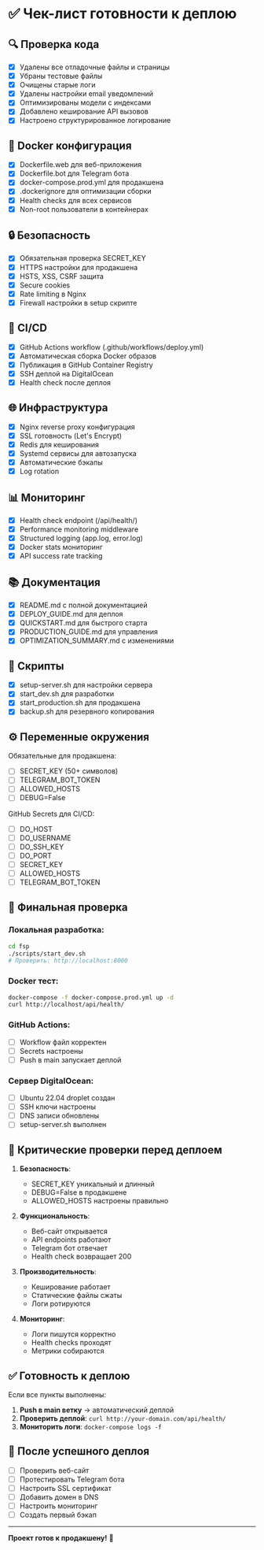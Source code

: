 # ✅ Чек-лист готовности к деплою

## 🔍 Проверка кода

- [x] Удалены все отладочные файлы и страницы
- [x] Убраны тестовые файлы
- [x] Очищены старые логи
- [x] Удалены настройки email уведомлений
- [x] Оптимизированы модели с индексами
- [x] Добавлено кеширование API вызовов
- [x] Настроено структурированное логирование

## 🐳 Docker конфигурация

- [x] Dockerfile.web для веб-приложения
- [x] Dockerfile.bot для Telegram бота
- [x] docker-compose.prod.yml для продакшена
- [x] .dockerignore для оптимизации сборки
- [x] Health checks для всех сервисов
- [x] Non-root пользователи в контейнерах

## 🔒 Безопасность

- [x] Обязательная проверка SECRET_KEY
- [x] HTTPS настройки для продакшена
- [x] HSTS, XSS, CSRF защита
- [x] Secure cookies
- [x] Rate limiting в Nginx
- [x] Firewall настройки в setup скрипте

## 🚀 CI/CD

- [x] GitHub Actions workflow (.github/workflows/deploy.yml)
- [x] Автоматическая сборка Docker образов
- [x] Публикация в GitHub Container Registry
- [x] SSH деплой на DigitalOcean
- [x] Health check после деплоя

## 🌐 Инфраструктура

- [x] Nginx reverse proxy конфигурация
- [x] SSL готовность (Let's Encrypt)
- [x] Redis для кеширования
- [x] Systemd сервисы для автозапуска
- [x] Автоматические бэкапы
- [x] Log rotation

## 📊 Мониторинг

- [x] Health check endpoint (/api/health/)
- [x] Performance monitoring middleware
- [x] Structured logging (app.log, error.log)
- [x] Docker stats мониторинг
- [x] API success rate tracking

## 📚 Документация

- [x] README.md с полной документацией
- [x] DEPLOY_GUIDE.md для деплоя
- [x] QUICKSTART.md для быстрого старта
- [x] PRODUCTION_GUIDE.md для управления
- [x] OPTIMIZATION_SUMMARY.md с изменениями

## 🔧 Скрипты

- [x] setup-server.sh для настройки сервера
- [x] start_dev.sh для разработки
- [x] start_production.sh для продакшена
- [x] backup.sh для резервного копирования

## ⚙️ Переменные окружения

Обязательные для продакшена:
- [ ] SECRET_KEY (50+ символов)
- [ ] TELEGRAM_BOT_TOKEN
- [ ] ALLOWED_HOSTS
- [ ] DEBUG=False

GitHub Secrets для CI/CD:
- [ ] DO_HOST
- [ ] DO_USERNAME  
- [ ] DO_SSH_KEY
- [ ] DO_PORT
- [ ] SECRET_KEY
- [ ] ALLOWED_HOSTS
- [ ] TELEGRAM_BOT_TOKEN

## 🎯 Финальная проверка

### Локальная разработка:
```bash
cd fsp
./scripts/start_dev.sh
# Проверить: http://localhost:8000
```

### Docker тест:
```bash
docker-compose -f docker-compose.prod.yml up -d
curl http://localhost/api/health/
```

### GitHub Actions:
- [ ] Workflow файл корректен
- [ ] Secrets настроены
- [ ] Push в main запускает деплой

### Сервер DigitalOcean:
- [ ] Ubuntu 22.04 droplet создан
- [ ] SSH ключи настроены
- [ ] DNS записи обновлены
- [ ] setup-server.sh выполнен

## 🚨 Критические проверки перед деплоем

1. **Безопасность**:
   - SECRET_KEY уникальный и длинный
   - DEBUG=False в продакшене
   - ALLOWED_HOSTS настроены правильно

2. **Функциональность**:
   - Веб-сайт открывается
   - API endpoints работают
   - Telegram бот отвечает
   - Health check возвращает 200

3. **Производительность**:
   - Кеширование работает
   - Статические файлы сжаты
   - Логи ротируются

4. **Мониторинг**:
   - Логи пишутся корректно
   - Health checks проходят
   - Метрики собираются

## ✅ Готовность к деплою

Если все пункты выполнены:

1. **Push в main ветку** → автоматический деплой
2. **Проверить деплой**: `curl http://your-domain.com/api/health/`
3. **Мониторить логи**: `docker-compose logs -f`

## 🎉 После успешного деплоя

- [ ] Проверить веб-сайт
- [ ] Протестировать Telegram бота
- [ ] Настроить SSL сертификат
- [ ] Добавить домен в DNS
- [ ] Настроить мониторинг
- [ ] Создать первый бэкап

---

**Проект готов к продакшену!** 🚀